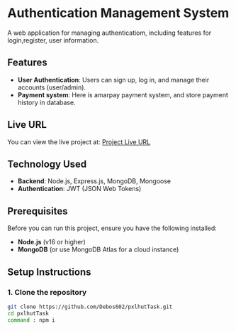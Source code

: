 # Authentication Management System

A web application for managing authenticatiom, including features for login,register, user information.

## Features

- **User Authentication**: Users can sign up, log in, and manage their accounts (user/admin).
- **Payment system**: Here is amarpay payment system, and store payment history in database.
  
## Live URL

You can view the live project at: [Project Live URL](https://task-pxl-hut.vercel.app)

## Technology Used


- **Backend**: Node.js, Express.js, MongoDB, Mongoose
- **Authentication**: JWT (JSON Web Tokens)

## Prerequisites

Before you can run this project, ensure you have the following installed:

- **Node.js** (v16 or higher)
- **MongoDB** (or use MongoDB Atlas for a cloud instance)

## Setup Instructions

### 1. Clone the repository

```bash
git clone https://github.com/Debos602/pxlhutTask.git
cd pxlhutTask
command : npm i
